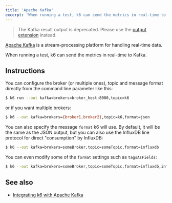 ```yaml
---
title: 'Apache Kafka'
excerpt: 'When running a test, k6 can send the metrics in real-time to Kafka. Apache Kafka is a stream-processing platform for handling real-time data.'
---
```


<Blockquote mod="warning">

The Kafka result output is deprecated. Please use the [output extension](https://github.com/k6io/xk6-output-kafka) instead.

</Blockquote>

[Apache Kafka](https://kafka.apache.org) is a stream-processing platform for handling real-time data.

When running a test, k6 can send the metrics in real-time to Kafka.

## Instructions

You can configure the broker (or multiple ones), topic and message format directly from the command line parameter like this:

<CodeGroup labels={[]}>

```bash
$ k6 run --out kafka=brokers=broker_host:8000,topic=k6
```

</CodeGroup>

or if you want multiple brokers:

<CodeGroup labels={[]}>

```bash
$ k6 --out kafka=brokers={broker1,broker2},topic=k6,format=json
```

</CodeGroup>

You can also specify the message `format` k6 will use. By default, it will be the same as the JSON output, but you can also use the InfluxDB line protocol for direct "consumption" by InfluxDB:

<CodeGroup labels={[]}>

```bash
$ k6 --out kafka=brokers=someBroker,topic=someTopic,format=influxdb
```

</CodeGroup>

You can even modify some of the `format` settings such as `tagsAsFields`:

<CodeGroup labels={[]}>

```bash
$ k6 --out kafka=brokers=someBroker,topic=someTopic,format=influxdb,influxdb.tagsAsFields={url,myCustomTag}
```

</CodeGroup>

## See also

- [Integrating k6 with Apache Kafka](https://k6.io/blog/integrating-k6-with-apache-kafka)
